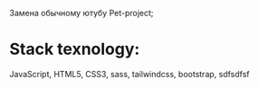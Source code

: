 Замена обычному ютубу
Pet-project;

# Stack texnology:
JavaScript, HTML5, CSS3, sass, tailwindcss, bootstrap,
sdfsdfsf